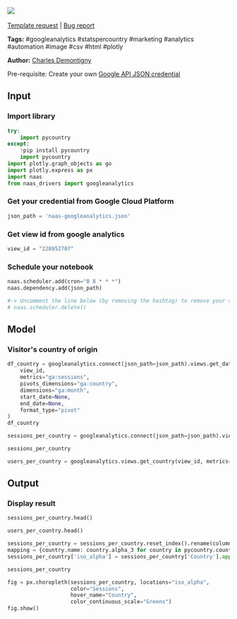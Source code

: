 <a href="https://app.naas.ai/user-redirect/naas/downloader?url=https://raw.githubusercontent.com/jupyter-naas/awesome-notebooks/master/Google%20Analytics/Google_Analytics_Get_stats_per_country.ipynb" target="_parent"><img src="https://naasai-public.s3.eu-west-3.amazonaws.com/open_in_naas.svg"/></a><br><br><a href="https://github.com/jupyter-naas/awesome-notebooks/issues/new?assignees=&labels=&template=template-request.md&title=Tool+-+Action+of+the+notebook+">Template request</a> | <a href="https://github.com/jupyter-naas/awesome-notebooks/issues/new?assignees=&labels=bug&template=bug_report.md&title=Google+Analytics+-+Get+stats+per+country:+Error+short+description">Bug report</a>

**Tags:** #googleanalytics #statspercountry #marketing #analytics #automation #image #csv #html #plotly

**Author:** [Charles Demontigny](https://www.linkedin.com/in/charles-demontigny/)

Pre-requisite: Create your own <a href="">Google API JSON credential</a>

## Input

### Import library


```python
try:
    import pycountry
except:
    !pip install pycountry
    import pycountry
import plotly.graph_objects as go
import plotly.express as px
import naas
from naas_drivers import googleanalytics
```

### Get your credential from Google Cloud Platform


```python
json_path = 'naas-googleanalytics.json'
```

### Get view id from google analytics


```python
view_id = "228952707"
```

### Schedule your notebook


```python
naas.scheduler.add(cron="0 8 * * *")
naas.dependency.add(json_path)

#-> Uncomment the line below (by removing the hashtag) to remove your scheduler
# naas.scheduler.delete()
```

## Model

### Visitor's country of origin


```python
df_country = googleanalytics.connect(json_path=json_path).views.get_data(
    view_id,
    metrics="ga:sessions",
    pivots_dimensions="ga:country",
    dimensions="ga:month",
    start_date=None,
    end_date=None,
    format_type="pivot"
)
df_country
```


```python
sessions_per_country = googleanalytics.connect(json_path=json_path).views.get_country(view_id) # default: metrics="ga:sessions"
```


```python
sessions_per_country
```


```python
users_per_country = googleanalytics.views.get_country(view_id, metrics="ga:users")  
```

## Output

### Display result


```python
sessions_per_country.head()
```


```python
users_per_country.head()
```


```python
sessions_per_country = sessions_per_country.reset_index().rename(columns={"index": "Country"})
mapping = {country.name: country.alpha_3 for country in pycountry.countries}
sessions_per_country['iso_alpha'] = sessions_per_country['Country'].apply(lambda x: mapping.get(x))
```


```python
sessions_per_country
```


```python
fig = px.choropleth(sessions_per_country, locations="iso_alpha",
                    color="Sessions", 
                    hover_name="Country",
                    color_continuous_scale="Greens")
fig.show()
```


```python

```
